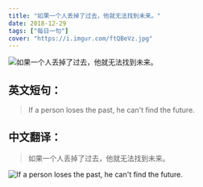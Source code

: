 ```yaml
---
title: "如果一个人丢掉了过去，他就无法找到未来。"
date: 2018-12-29
tags: ["每日一句"]
cover: "https://i.imgur.com/ftQBeVz.jpg"
---
```


![如果一个人丢掉了过去，他就无法找到未来。](https://i.imgur.com/soGbiRt.jpg)

## 英文短句：
> If a person loses the past, he can't find the future.

<!--more-->

## 中文翻译：
> 如果一个人丢掉了过去，他就无法找到未来。

![If a person loses the past, he can't find the future.](https://i.imgur.com/UPtsYmc.jpg)

